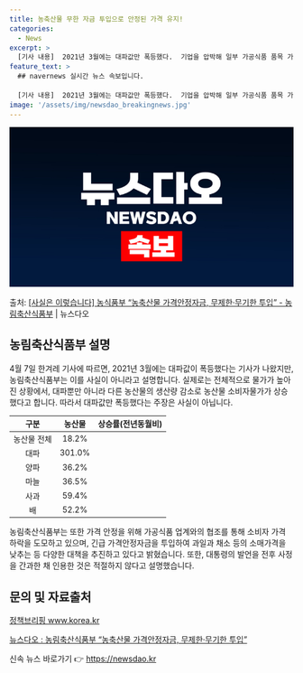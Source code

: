 ```yaml
---
title: 농축산물 무한 자금 투입으로 안정된 가격 유지!
categories:
  - News
excerpt: >
  [기사 내용]  2021년 3월에는 대파값만 폭등했다.  기업을 압박해 일부 가공식품 품목 가격을 내리게 하…
feature_text: >
  ## navernews 실시간 뉴스 속보입니다.

  [기사 내용]  2021년 3월에는 대파값만 폭등했다.  기업을 압박해 일부 가공식품 품목 가격을 내리게 하…
image: '/assets/img/newsdao_breakingnews.jpg'
---
```


![뉴스다오 속보](/assets/img/newsdao_breakingnews.jpg)

<p>출처: <a href="https://newsdao.kr/3551" rel="dofollow">[사실은 이렇습니다] 농식품부 “농축산물 가격안정자금, 무제한·무기한 투입” - 농림축산식품부</a> | 뉴스다오</p>

<h2 data-ke-size="size26">농림축산식품부 설명</h2>

<p data-ke-size="size16">4월 7일 한겨레 기사에 따르면, 2021년 3월에는 대파값이 폭등했다는 기사가 나왔지만, 농림축산식품부는 이를 사실이 아니라고 설명합니다. 실제로는 전체적으로 물가가 높아진 상황에서, 대파뿐만 아니라 다른 농산물의 생산량 감소로 농산물 소비자물가가 상승했다고 합니다. 따라서 대파값만 폭등했다는 주장은 사실이 아닙니다.</p>

<table>
<thead>
<tr>
<th style="text-align: center;">구분</th>
<th style="text-align: center;">농산물</th>
<th style="text-align: center;">상승률(전년동월비)</th>
</tr>
</thead>
<tbody>
<tr>
<td style="text-align: center;">농산물 전체</td>
<td style="text-align: center;">18.2%</td>
</tr>
<tr>
<td style="text-align: center;">대파</td>
<td style="text-align: center;">301.0%</td>
</tr>
<tr>
<td style="text-align: center;">양파</td>
<td style="text-align: center;">36.2%</td>
</tr>
<tr>
<td style="text-align: center;">마늘</td>
<td style="text-align: center;">36.5%</td>
</tr>
<tr>
<td style="text-align: center;">사과</td>
<td style="text-align: center;">59.4%</td>
</tr>
<tr>
<td style="text-align: center;">배</td>
<td style="text-align: center;">52.2%</td>
</tr>
</tbody>
</table>

<p data-ke-size="size16">농림축산식품부는 또한 가격 안정을 위해 가공식품 업계와의 협조를 통해 소비자 가격 하락을 도모하고 있으며, 긴급 가격안정자금을 투입하여 과일과 채소 등의 소매가격을 낮추는 등 다양한 대책을 추진하고 있다고 밝혔습니다. 또한, 대통령의 발언을 전후 사정을 간과한 채 인용한 것은 적절하지 않다고 설명했습니다.</p>

<h2 data-ke-size="size26">문의 및 자료출처</h2>
<p><a href="https://www.korea.kr" target="_blank" rel="nofollow">정책브리핑 www.korea.kr</a></p>
<p><a href="https://newsdao.kr/3551" target="_blank" rel="nofollow">뉴스다오 : 농림축산식품부 “농축산물 가격안정자금, 무제한·무기한 투입”</a></p> 

신속 뉴스 바로가기 👉 <a href="https://newsdao.kr" rel="dofollow">https://newsdao.kr</a>


